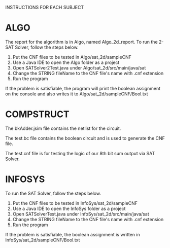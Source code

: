 INSTRUCTIONS FOR EACH SUBJECT

ALGO
=====
The report for the algorithm is in Algo, named Algo_2d_report.
To run the 2-SAT Solver, follow the steps below.

1. Put the CNF files to be tested in  Algo/sat_2d/sampleCNF
2. Use a Java IDE to open the Algo folder as a project
3. Open SATSolver2Test.java under Algo/sat_2d/src/main/java/sat
4. Change the STRING fileName to the CNF file's name with .cnf extension
5. Run the program

If the problem is satisfiable, the program will print the boolean assignment on the console
and also writes it to Algo/sat_2d/sampleCNF/<fileName>Bool.txt


COMPSTRUCT
===========
The bkAdder.jsim file contains the netlist for the circuit.

The test.bc file contains the boolean circuit and is used to generate the CNF file.

The test.cnf file is for testing the logic of our 8th bit sum output via SAT Solver.


INFOSYS
========
To run the SAT Solver, follow the steps below.

1. Put the CNF files to be tested in InfoSys/sat_2d/sampleCNF
2. Use a Java IDE to open the InfoSys folder as a project
3. Open SATSolverTest.java under InfoSys/sat_2d/src/main/java/sat
4. Change the STRING fileName to the CNF file's name with .cnf extension
5. Run the program

If the problem is satisfiable, 
the boolean assignment is written in InfoSys/sat_2d/sampleCNF/<fileName>Bool.txt
